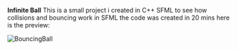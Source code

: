 **Infinite Ball**
This is a small project i created in C++ SFML to see how collisions and bouncing work in SFML the code was created in 20 mins
here is the preview:




![BouncingBall](https://github.com/Abdullah-Younas/BouncingBallInfinity/assets/135964672/80a6059f-250e-4b6b-a5f5-3116532eb9bd)



